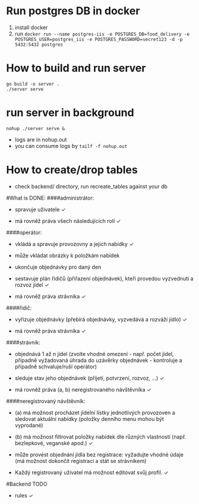 # Run postgres DB in docker
1. install docker
2. run `docker run --name postgres-iis -e POSTGRES_DB=food_delivery -e POSTGRES_USER=postgres_iis -e POSTGRES_PASSWORD=secret123 -d -p 5432:5432 postgres`

# How to build and run server
```
go build -o server .
./server serve
```

# run server in background
`nohup ./server serve &`
- logs are in nohup.out
- you can consume logs by `tailf -f nohup.out`

# How to create/drop tables
- check backend/ directory, run recreate_tables against your db 

#What is DONE:
####administrátor:

- spravuje uživatele ✓

- má rovněž práva všech následujících rolí ✓

####operátor:

- vkládá a spravuje provozovny a jejich nabídky ✓ 

- může vkládat obrázky k položkám nabídek 

- ukončuje objednávky pro daný den 

- sestavuje plán řidičů (přiřazení objednávek), kteří provedou vyzvednutí a rozvoz jídel ✓  

- má rovněž práva strávníka ✓

####řidič:

- vyřizuje objednávky (přebírá objednávky, vyzvedává a rozváží jídlo) ✓

- má rovněž práva strávníka ✓

####strávník:

- objednává 1 až n jídel (zvolte vhodné omezení - např. počet jídel, případně vyžadovaná úhrada do uzávěrky objednávek - kontroluje a případně schvaluje/ruší operátor)

- sleduje stav jeho objednávek (přijetí, potvrzení, rozvoz, ...) ✓

- má rovněž práva (a, b) neregistrovaného návštěvníka ✓

####neregistrovaný návštěvník:

- (a) má možnost procházet jídelní lístky jednotlivých provozoven a sledovat aktuální nabídky (položky denního menu mohou být vyprodané)  

- (b) má možnost filtrovat položky nabídek dle různých vlastností (např. bezlepkové, veganské apod.) ✓

- může provést objednání jídla bez registrace: vyžadujte vhodné údaje (má možnost dokončit registraci a stát se strávníkem) 

- Každý registrovaný uživatel má možnost editovat svůj profil. ✓  
 
#Backend TODO
- rules ✓
